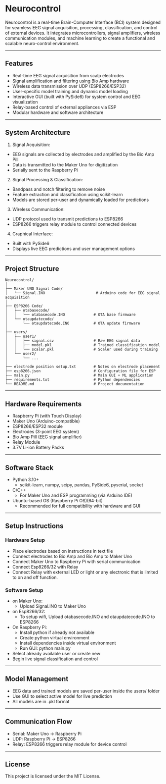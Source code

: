 # Neurocontrol

Neurocontrol is a real-time Brain-Computer Interface (BCI) system designed for seamless EEG signal acquisition, processing, classification, and control of external devices. It integrates microcontrollers, signal amplifiers, wireless communication modules, and machine learning to create a functional and scalable neuro-control environment.

---

## Features

  - Real-time EEG signal acquisition from scalp electrodes
  - Signal amplification and filtering using Bio Amp hardware
  - Wireless data transmission over UDP (ESP8266/ESP32)
  - User-specific model training and dynamic model loading
  - Interactive GUI (built with PySide6) for system control and EEG visualization
  - Relay-based control of external appliances via ESP
  - Modular hardware and software architecture

---

## System Architecture

  1. Signal Acquisition:
  
   - EEG signals are collected by electrodes and amplified by the Bio Amp Pill
   - Data is transmitted to the Maker Uno for digitization
   - Serially sent to the Raspberry Pi
  
  2. Signal Processing & Classification:
  
   - Bandpass and notch filtering to remove noise
   - Feature extraction and classification using scikit-learn
   - Models are stored per-user and dynamically loaded for predictions
     
  3. Wireless Communication:
  
   - UDP protocol used to transmit predictions to ESP8266
   - ESP8266 triggers relay module to control connected devices
  
  4. Graphical Interface:
  
   - Built with PySide6
   - Displays live EEG predictions and user management options

---
## Project Structure
```
Neurocontrol/
│
├── Maker UNO Signal Code/
│   └── Signal.INO                       # Arduino code for EEG signal acquisition
│
├── ESP8266 Code/
│   ├── otabasecode/
│   │   └── otabasecode.INO             # OTA base firmware
│   └── otaupdatecode/
│       └── otaupdatecode.INO           # OTA update firmware
│
├── users/
│   ├── user1/
│   │   ├── signal.csv                  # Raw EEG signal data
│   │   ├── model.pkl                   # Trained classification model
│   │   └── scalar.pkl                  # Scaler used during training
│   └── user2/
│       └── ...
│
├── electrode position setup.txt        # Notes on electrode placement
├── esp8266.json                        # Configuration file for ESP
├── main.py                             # Main GUI + ML application
├── requirements.txt                    # Python dependencies
└── README.md                           # Project documentation
```
---

##  Hardware Requirements

  - Raspberry Pi (with Touch Display)
  - Maker Uno (Arduino-compatible)
  - ESP8266/ESP32 module
  - Electrodes (3-point EEG system)
  - Bio Amp Pill (EEG signal amplifier)
  - Relay Module
  - 3.7V Li-ion Battery Packs

---

## Software Stack

 - Python 3.10+
   - scikit-learn, numpy, scipy, pandas, PySide6, pyserial, socket
 - C/C++
   - For Maker Uno and ESP programming (via Arduino IDE)
 - Ubuntu-based OS (Raspberry Pi OS)(64-bit)
   - Recommended for full compatibility with hardware and GUI

---

## Setup Instructions

  ### Hardware Setup
  
  - Place electrodes based on instructions in text file
  - Connect electrodes to Bio Amp and Bio Amp to Maker Uno
  - Connect Maker Uno to Raspberry Pi with serial communication
  - Connect Esp8266/32 with Relay
  - Connect Relay with external LED or light or any electronic that is limited to on and off function.
   
  ### Software Setup
  
  - on Maker Uno:
    - Upload Signal.INO to Maker Uno
  - on Esp8266/32:
    - To setup wifi, Upload otabasecode.INO and otaupdatecode.INO to ESP8266 
  - On Raspberry Pi:
    - Install python if already not available
    - Create python virtual environment
    - Install dependencies inside virtual environment
    - Run GUI: python main.py
  - Select already available user or create new
  - Begin live signal classification and control

---

## Model Management

  - EEG data and trained models are saved per-user inside the users/ folder
  - Use GUI to select active model for live prediction
  - All models are in .pkl format

---

## Communication Flow

  - Serial: Maker Uno → Raspberry Pi
  - UDP: Raspberry Pi → ESP8266
  - Relay: ESP8266 triggers relay module for device control

---

## License

This project is licensed under the MIT License.
